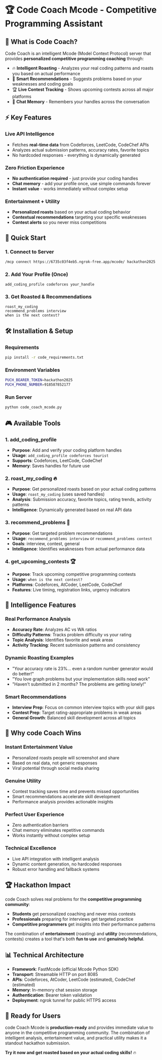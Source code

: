 # 🏆 Code Coach Mcode - Competitive Programming Assistant

## 🎯 **What is Code Coach?**

Code Coach is an intelligent Mcode (Model Context Protocol) server that provides **personalized competitive programming coaching** through:

- 🔥 **Intelligent Roasting** - Analyzes your real coding patterns and roasts you based on actual performance
- 🎯 **Smart Recommendations** - Suggests problems based on your weaknesses and coding goals  
- 🏆 **Live Contest Tracking** - Shows upcoming contests across all major platforms
- 💾 **Chat Memory** - Remembers your handles across the conversation

## ⚡ **Key Features**

### **Live API Intelligence**
- Fetches **real-time data** from Codeforces, LeetCode, CodeChef APIs
- Analyzes actual submission patterns, accuracy rates, favorite topics
- No hardcoded responses - everything is dynamically generated

### **Zero Friction Experience**
- **No authentication required** - just provide your coding handles
- **Chat memory** - add your profile once, use simple commands forever
- **Instant value** - works immediately without complex setup

### **Entertainment + Utility**
- **Personalized roasts** based on your actual coding behavior
- **Contextual recommendations** targeting your specific weaknesses
- **Contest alerts** so you never miss competitions

## 🚀 **Quick Start**

### **1. Connect to Server**
```bash
/mcp connect https://6735c03f4eb5.ngrok-free.app/mcode/ hackathon2025
```

### **2. Add Your Profile (Once)**
```
add_coding_profile codeforces your_handle
```

### **3. Get Roasted & Recommendations**
```
roast_my_coding
recommend_problems interview
when is the next contest?
```

## 🛠 **Installation & Setup**

### **Requirements**
```bash
pip install -r code_requirements.txt
```

### **Environment Variables**
```bash
PUCH_BEARER_TOKEN=hackathon2025
PUCH_PHONE_NUMBER=918587852177
```

### **Run Server**
```bash
python code_coach_mcode.py
```

## 🎮 **Available Tools**

### **1. add_coding_profile**
- **Purpose**: Add and verify your coding platform handles
- **Usage**: `add_coding_profile codeforces tourist`
- **Supports**: Codeforces, LeetCode, CodeChef
- **Memory**: Saves handles for future use

### **2. roast_my_coding** 🔥
- **Purpose**: Get personalized roasts based on your actual coding patterns
- **Usage**: `roast_my_coding` (uses saved handles)
- **Analysis**: Submission accuracy, favorite topics, rating trends, activity patterns
- **Intelligence**: Dynamically generated based on real API data

### **3. recommend_problems** 🎯
- **Purpose**: Get targeted problem recommendations
- **Usage**: `recommend_problems interview` or `recommend_problems contest`
- **Goals**: interview, contest, general
- **Intelligence**: Identifies weaknesses from actual performance data

### **4. get_upcoming_contests** 🏆
- **Purpose**: Track upcoming competitive programming contests
- **Usage**: `when is the next contest?`
- **Platforms**: Codeforces, AtCoder, LeetCode, CodeChef
- **Features**: Live timing, registration links, urgency indicators

## 🧠 **Intelligence Features**

### **Real Performance Analysis**
- **Accuracy Rate**: Analyzes AC vs WA ratios
- **Difficulty Patterns**: Tracks problem difficulty vs your rating
- **Topic Analysis**: Identifies favorite and weak areas
- **Activity Tracking**: Recent submission patterns and consistency

### **Dynamic Roasting Examples**
- "Your accuracy rate is 23%... even a random number generator would do better!"
- "You love graph problems but your implementation skills need work"
- "Haven't submitted in 2 months? The problems are getting lonely!"

### **Smart Recommendations**
- **Interview Prep**: Focus on common interview topics with your skill gaps
- **Contest Prep**: Target rating-appropriate problems in weak areas  
- **General Growth**: Balanced skill development across all topics

## 🎯 **Why code Coach Wins**

### **Instant Entertainment Value**
- Personalized roasts people will screenshot and share
- Based on real data, not generic responses
- Viral potential through social media sharing

### **Genuine Utility**
- Contest tracking saves time and prevents missed opportunities
- Smart recommendations accelerate skill development
- Performance analysis provides actionable insights

### **Perfect User Experience**
- Zero authentication barriers
- Chat memory eliminates repetitive commands
- Works instantly without complex setup

### **Technical Excellence**
- Live API integration with intelligent analysis
- Dynamic content generation, no hardcoded responses
- Robust error handling and fallback systems

## 🏆 **Hackathon Impact**

code Coach solves real problems for the **competitive programming community**:

- **Students** get personalized coaching and never miss contests
- **Professionals** preparing for interviews get targeted practice
- **Competitive programmers** get insights into their performance patterns

The combination of **entertainment** (roasting) and **utility** (recommendations, contests) creates a tool that's both **fun to use** and **genuinely helpful**.

## 📊 **Technical Architecture**

- **Framework**: FastMcode (official Mcode Python SDK)
- **Transport**: Streamable HTTP on port 8085
- **APIs**: Codeforces, AtCoder, LeetCode (estimated), CodeChef (estimated)
- **Memory**: In-memory chat session storage
- **Authentication**: Bearer token validation
- **Deployment**: ngrok tunnel for public HTTPS access

## 🎉 **Ready for Users**

code Coach Mcode is **production-ready** and provides immediate value to anyone in the competitive programming community. The combination of intelligent analysis, entertainment value, and practical utility makes it a standout hackathon submission.

**Try it now and get roasted based on your actual coding skills!** 🔥
